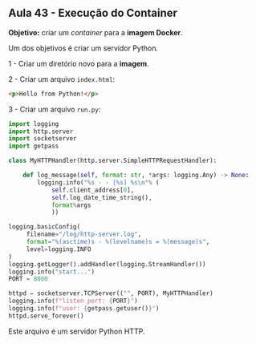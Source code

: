 ## Aula 43 - Execução do Container

**Objetivo:** criar um *container* para a **imagem Docker**.

Um dos objetivos é criar um servidor Python.

1 - Criar um diretório novo para a **imagem**.

2 - Criar um arquivo `index.html`:

```html
<p>Hello from Python!</p>
```

3 - Criar um arquivo `run.py`:
```python
import logging
import http.server
import socketserver
import getpass

class MyHTTPHandler(http.server.SimpleHTTPRequestHandler):

    def log_message(self, format: str, *args: logging.Any) -> None:
        logging.info("%s - - [%s] %s\n"% (
            self.client_address[0], 
            self.log_date_time_string(), 
            format%args
            ))

logging.basicConfig(
     filename="/log/http-server.log",
     format="%(asctime)s - %(levelname)s = %(message)s",
     level=logging.INFO
)
logging.getLogger().addHandler(logging.StreamHandler())
logging.info("start...")
PORT = 8000

httpd = socketserver.TCPServer(("", PORT), MyHTTPHandler)
logging.info(f"listen port: {PORT}")
logging.info(f"user: {getpass.getuser()}")
httpd.serve_forever()
```

Este arquivo é um servidor Python HTTP.
